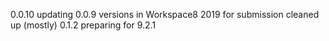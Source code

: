 0.0.10
    updating 0.0.9 versions in Workspace8 2019 for submission
    cleaned up (mostly)
0.1.2 preparing for 9.2.1